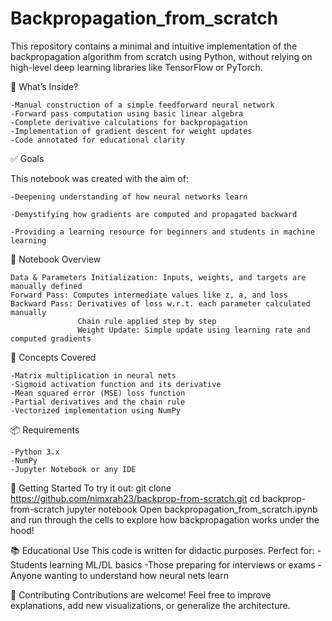 # Backpropagation_from_scratch

This repository contains a minimal and intuitive implementation of the backpropagation algorithm from scratch using Python, without relying on high-level deep learning libraries like TensorFlow or PyTorch.

📌 What’s Inside?

    -Manual construction of a simple feedforward neural network
    -Forward pass computation using basic linear algebra
    -Complete derivative calculations for backpropagation
    -Implementation of gradient descent for weight updates
    -Code annotated for educational clarity

✅ Goals

This notebook was created with the aim of:

    -Deepening understanding of how neural networks learn

    -Demystifying how gradients are computed and propagated backward

    -Providing a learning resource for beginners and students in machine learning

📓 Notebook Overview

    Data & Parameters Initialization: Inputs, weights, and targets are manually defined
    Forward Pass: Computes intermediate values like z, a, and loss
    Backward Pass: Derivatives of loss w.r.t. each parameter calculated manually
                   Chain rule applied step by step
                   Weight Update: Simple update using learning rate and computed gradients

🧮 Concepts Covered
    
    -Matrix multiplication in neural nets
    -Sigmoid activation function and its derivative
    -Mean squared error (MSE) loss function
    -Partial derivatives and the chain rule
    -Vectorized implementation using NumPy

📦 Requirements

    -Python 3.x
    -NumPy
    -Jupyter Notebook or any IDE

🚀 Getting Started
To try it out:
git clone https://github.com/nimxrah23/backprop-from-scratch.git
cd backprop-from-scratch
jupyter notebook
Open backpropagation_from_scratch.ipynb and run through the cells to explore how backpropagation works under the hood!

📚 Educational Use
This code is written for didactic purposes. Perfect for:
    -Students learning ML/DL basics
    -Those preparing for interviews or exams
    -Anyone wanting to understand how neural nets learn

🤝 Contributing
Contributions are welcome! Feel free to improve explanations, add new visualizations, or generalize the architecture.


